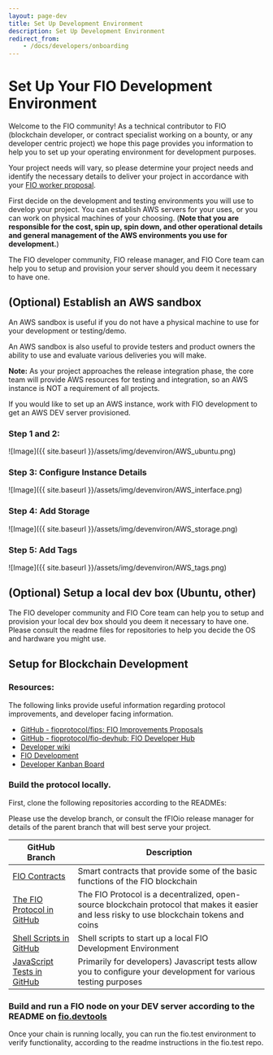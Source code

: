 ```yaml
---
layout: page-dev
title: Set Up Development Environment
description: Set Up Development Environment
redirect_from:
    - /docs/developers/onboarding
---
```


# Set Up Your FIO Development Environment

Welcome to the FIO community! As a technical contributor to FIO (blockchain developer, or contract specialist working on a bounty, or any developer centric project) we hope this page provides you information to help you to set up your operating environment for development purposes.

Your project needs will vary, so please determine your project needs and identify the necessary details to deliver your project in accordance with your [FIO worker proposal]({{site.baseurl}}/docs/contribute/onboarding-workerprop).  

First decide on the development and testing environments you will use to develop your project. You can establish AWS servers for your uses, or you can work on physical machines of your choosing. (**Note that you are responsible for the cost, spin up, spin down, and other operational details and general management of the AWS environments you use for development.**)

The FIO developer community, FIO release manager, and FIO Core team can help you to setup and provision your server should you deem it necessary to have one.
## (Optional) Establish an AWS sandbox  

An AWS sandbox is useful if you do not have a physical machine to use for your development or testing/demo.

An AWS sandbox is also useful to provide testers and product owners the ability to use and evaluate various deliveries you will make.

**Note:** As your project approaches the release integration phase, the core team will provide AWS resources for testing and integration, so an AWS instance is NOT a requirement of all projects.

If you would like to set up an AWS instance, work with FIO development to get an AWS DEV server provisioned. 

### Step 1 and 2: 
 ![Image]({{ site.baseurl }}/assets/img/devenviron/AWS_ubuntu.png)

### Step 3: Configure Instance Details
 ![Image]({{ site.baseurl }}/assets/img/devenviron/AWS_interface.png)

### Step 4: Add Storage
 ![Image]({{ site.baseurl }}/assets/img/devenviron/AWS_storage.png)

 ### Step 5: Add Tags

 ![Image]({{ site.baseurl }}/assets/img/devenviron/AWS_tags.png)


## (Optional) Setup a local dev box (Ubuntu, other) 

The FIO developer community and FIO Core team can help you to setup and provision your local dev box should you deem it necessary to have one. Please consult the readme files for repositories to help you decide the OS and hardware you might use.

 
## Setup for Blockchain Development

### Resources: 

The following links provide useful information regarding protocol improvements, and developer facing information.

- [GitHub - fioprotocol/fips: FIO Improvements Proposals](https://github.com/fioprotocol/fips )
- [GitHub - fioprotocol/fio-devhub: FIO Developer Hub](https://github.com/fioprotocol/fio-devhub)
- [Developer wiki](https://fioprotocol.atlassian.net/wiki/spaces/FD/overview)
- [FIO Development ](https://fioprotocol.atlassian.net/wiki/spaces/FD/overview?homepageId=7471291)
- [Developer Kanban Board](https://fioprotocol.atlassian.net/jira/software/c/projects/BD/boards/2)

### Build the protocol locally.
First, clone the following repositories according to the READMEs:
 
Please use the develop branch, or consult the fFIOio release manager for details of the parent branch that will best serve your project.


|GitHub Branch|Description|
|---|---|
|[FIO Contracts](https://github.com/fioprotocol/fio.contracts)|Smart contracts that provide some of the basic functions of the FIO blockchain|
|[The FIO Protocol in GitHub](https://github.com/fioprotocol/fio)|The FIO Protocol is a decentralized, open-source blockchain protocol that makes it easier and less risky to use blockchain tokens and coins|
|[Shell Scripts in GitHub](https://github.com/fioprotocol//fio.devtools)|Shell scripts to start up a local FIO Development Environment|
|[JavaScript Tests in GitHub](https://github.com/fioprotocol//fio.test)|Primarily for developers) Javascript tests allow you to configure your development for various testing purposes|

### Build and run a FIO node on your DEV server according to the README on [fio.devtools](https://github.com/fioprotocol//fio.devtools)

Once your chain is running locally, you can run the fio.test environment to verify functionality, according to the readme instructions in the fio.test repo.

